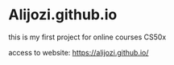 # Alijozi.github.io


this is my first project for online courses CS50x 

access to website: https://alijozi.github.io/
